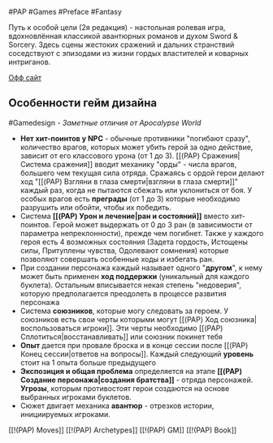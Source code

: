 #PAP  #Games #Preface #Fantasy

Путь к особой цели (2я редакция) - настольная ролевая игра, вдохновлённая классикой авантюрных романов и духом Sword &amp; Sorcery. Здесь сцены жестоких сражений и дальних странствий соседствуют с эпизодами из жизни гордых властителей и коварных интриганов.

[Офф сайт ](https://zamurmun.itch.io/pick-a-path)

## Особенности гейм дизайна
#Gamedesign *- Заметные отличия от Apocalypse World*

- **Нет хит-поинтов у NPC** - обычные противники "погибают сразу", количество врагов, которых может убить герой за одно действие, зависит от его классового урона (от 1 до 3). [[(PAP) Сражения|Система сражения]] вводит механику&nbsp;"орды" - числа врагов, большего чем текущая сила отряда. Сражаясь с ордой герои делают ход "[[(PAP) Взгляни в глаза смерти|взгляни в глаза смерти]]" каждый раз, когда не пытаются сбежать или уклониться от боя.  У особых врагов есть&nbsp;**преграды**&nbsp;(от 1 до 3) которые необходимо разрушить или обойти, чтобы их победить. 
- Система **[[(PAP) Урон и лечение|ран и состояний]]** вместо хит-поинтов. Герой может выдержать от 0 до 3 ран (в зависимости от параметра непреклонности), прежде чем погибнет. Также у каждого героя есть 4 возможных состояния (Задета гордость, Истощены силы, Притуплены чувства, Одолевают сомнения) которые позволяют совершать особенные ходы и избегать ран.
- При создании персонажа каждый называет одного "**другом**", к нему может быть применен  **ход поддержки** (уникальный для каждого буклета). Остальным вписывается некая степень "недоверия", которую предполагается преодолеть в процессе развития персонажа
- Система **союзников**, которые могу следовать за героем. У союзников есть свои черты которыми могут [[(PAP) Ход союзника|воспользоваться игроки]]. Эти черты необходимо [[(PAP) Сплотиться|восстанавливать]] или союзник покинет тебя
- **Опыт** дается при провале броска и в конце сессии после [[(PAP) Конец сессии|ответов на вопросы]]. Каждый следующий **уровень** стоит на 1 опыта больше предыдущего
- **Экспозиция и общая проблема** определяется на этапе **[[(PAP) Создание персонажа|создания братства]]** - отряда персонажей. **Угрозы**, которым противостоят герои создаются на основе выбранных игроками буклетов.
- Сюжет двигает механика **авантюр** - отрезков истории, инициируемых игроками. 


[[!(PAP) Moves]]
[[!(PAP) Archetypes]]
[[!(PAP) GM]]
[[!(PAP) Book]]
